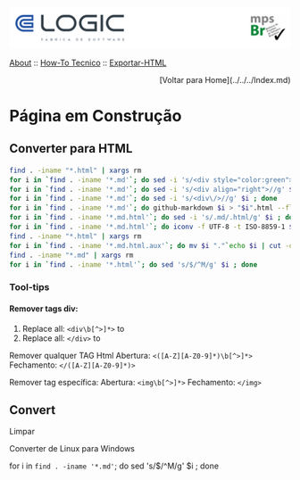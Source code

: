 ![Cabecalho](../../../Index-Anexos/Cabecalho.png)

[About](../../About.md) :: [How-To Tecnico](../How-To-Tecnico.md) :: [Exportar-HTML](Exportar-HTML.md)

<div align="right"> [Voltar para Home](../../../Index.md) </div>

#  Página em Construção

## Converter para HTML

~~~sh
find . -iname "*.html" | xargs rm
for i in `find . -iname '*.md'`; do sed -i 's/<div style="color:green">//g' $i ; done
for i in `find . -iname '*.md'`; do sed -i 's/<div align="right">//g' $i ; done
for i in `find . -iname '*.md'`; do sed -i 's/<div\/>//g' $i ; done
for i in `find . -iname '*.md'`; do github-markdown $i > "$i".html --flavor gfm; done
for i in `find . -iname '*.md.html'`; do sed -i 's/.md/.html/g' $i ; done
for i in `find . -iname '*.md.html'`; do iconv -f UTF-8 -t ISO-8859-1 $i > $i.aux; done
find . -iname "*.html" | xargs rm
for i in `find . -iname '*.md.html.aux'`; do mv $i "."`echo $i | cut -d'.' -f 2`".html" ; done
find . -iname "*.md" | xargs rm
for i in `find . -iname '*.html'`; do sed 's/$/^M/g' $i ; done
~~~

### Tool-tips

#### Remover tags div:

1. Replace all: `<div\b[^>]*>` to ` `
2. Replace all: `</div>` to ` `

Remover qualquer TAG Html
Abertura: `<([A-Z][A-Z0-9]*)\b[^>]*>`
Fechamento: `</([A-Z][A-Z0-9]*)>`

Remover tag específica:
Abertura: `<img\b[^>]*>`
Fechamento: `</img>`

## Convert

Limpar


Converter de Linux para Windows

for i in `find . -iname '*.md'`; do sed 's/$/^M/g' $i ; done
